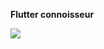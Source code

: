 

**Flutter connoisseur**




 <img src="https://theloadshedding.com/wp-content/uploads/2023/02/Currently.png">
